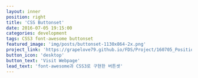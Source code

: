 ```yaml
---
layout: inner
position: right
title: 'CSS Buttonset'
date: 2016-07-05 19:15:00
categories: development
tags: CSS3 font-awesome buttonset
featured_image: 'img/posts/buttonset-1130x864-2x.png'
project_link: 'https://grapelove79.github.io/FDS/Project/160705_Position/position.html'
button_icon: 'desktop'
button_text: 'Visit Webpage'
lead_text: 'font-awesome과 CSS3로 구현한 버튼셋'
---
```

